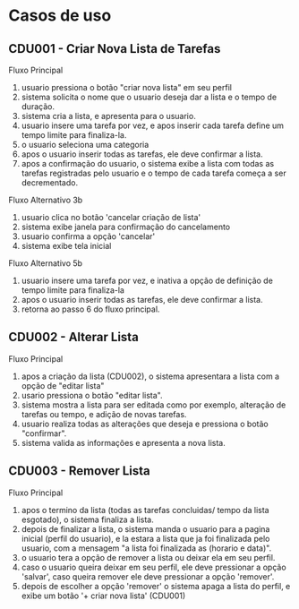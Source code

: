 # Casos de uso

## CDU001 - Criar Nova Lista de Tarefas
Fluxo Principal
  1. usuario pressiona o botão "criar nova lista" em seu perfil
  2. sistema solicita o nome que o usuario deseja dar a lista e o tempo de duração.
  3. sistema cria a lista, e apresenta para o usuario.
  4. usuario insere uma tarefa por vez, e apos inserir cada tarefa define um tempo limite para finaliza-la.
  5. o usuario seleciona uma categoria
  6. apos o usuario inserir todas as tarefas, ele deve confirmar a lista.
  7. apos a confirmação do usuario, o sistema exibe a lista com todas as tarefas registradas pelo usuario e o tempo de cada tarefa começa a ser decrementado.
  
Fluxo Alternativo 3b

  1. usuario clica no botão 'cancelar criação de lista'
  2. sistema exibe janela para confirmação do cancelamento
  3. usuario confirma a opção 'cancelar'
  4. sistema exibe tela inicial
  
Fluxo Alternativo 5b

  1. usuario insere uma tarefa por vez, e inativa a opção de definição de tempo limite para finaliza-la
  2. apos o usuario inserir todas as tarefas, ele deve confirmar a lista.
  3. retorna ao passo 6 do fluxo principal. 
  
## CDU002 - Alterar Lista
Fluxo Principal
  1. apos a criação da lista (CDU002), o sistema apresentara a lista com a opção de "editar lista"
  2. usario pressiona o botão "editar lista".
  3. sistema mostra a lista para ser editada como por exemplo, alteração de tarefas ou tempo, e adição de novas tarefas.
  4. usuario realiza todas as alterações que deseja e pressiona o botão "confirmar".
  5. sistema valida as informações e apresenta a nova lista.


## CDU003 - Remover Lista
 Fluxo Principal
  1. apos o termino da lista (todas as tarefas concluidas/ tempo da lista esgotado), o sistema finaliza a lista.
  2. depois de finalizar a lista, o sistema manda o usuario para a pagina inicial (perfil do usuario), e la estara a lista que ja foi 
  finalizada pelo usuario, com a mensagem "a lista foi finalizada as (horario e data)".
  3. o usuario tera a opção de remover a lista ou deixar ela em seu perfil.
  4. caso o usuario queira deixar em seu perfil, ele deve pressionar a opção 'salvar', caso queira remover ele deve pressionar a opção 
  'remover'.
  5. depois de escolher a opção 'remover' o sistema apaga a lista do perfil, e exibe um botão '+ criar nova lista' (CDU001)
